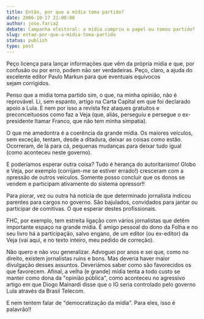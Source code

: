 ```yaml
---
title: Então, por que a mídia toma partido?
date: 2006-10-17 21:00:00
author: jose.faria2
debate: Campanha eleitoral: a mídia cumpriu o papel ou tomou partido?
slug: entao-por-que-a-midia-toma-partido
status: publish 
type: post
---
```


Peço licença para lançar informações que vêm da própria mídia e que, por confusão ou por erro, podem não ser verdadeiras. Peço, claro, a ajuda do excelente editor Paulo Markun para que eventuais equívocos sejam corrigidos.


Penso que a mídia toma partido sim, o que, na minha opinião, não é reprovável. Li, sem espanto, artigo na Carta Capital em que foi declarado apoio a Lula. E nem por isso a revista fez ataques gratuitos e preconceituosos como faz a Veja (que, aliás, perseguiu e persegue o ex-presidente Itamar Franco, que não tem minha simpatia).


O que me amedontra é a coerência da grande mídia. Os maiores veículos, sem exceção, tentam, desde a ditadura, deixar as coisas como estão. Ocorreram, de lá para cá, pequenas mudanças para deixar tudo igual (como aconteceu neste governo). 


E poderíamos esperar outra coisa? Tudo é herança do autoritarismo! Globo e Veja, por exemplo (corrijam-me se estiver errado!) cresceram com a opressão de outros veículos. Somente posso concluir que os donos se vendem e participam ativamente do sistema opressor!!


Para piorar, vez ou outra há notícia de que determinado jornalista indicou parentes para cargos no governo. São bajulados, convidados para jantar ou participar de comitivas. O que esperar destes profissionais. 


FHC, por exemplo, tem estreita ligação com vários jornalistas que detêm importante espaço na grande mídia. É amigo pessoal do dono da Folha e no seu livro há a participação, salvo engano, de um editor (ou ex-editor) da Veja (vai aqui, e no texto inteiro, meu pedido de correção).


Não quero e não vou generalizar. Advoguei por anos e sei que, como no direito, existem jornalistas ruins e bons. Mas deveria haver maior divulgação desses assuntos. Deveriámos saber como são favorecidos os que favorecem. Afinal, a velha (e grande) mídia tenta a todo custo se manter como dona da "opinião pública", como aconteceu no agressivo artigo em que Diogo Mainardi disse que o IG seria controlado pelo governo Lula através da Brasil Telecom.


E nem tentem falar de "democratização da mídia". Para eles, isso é palavrão!!


